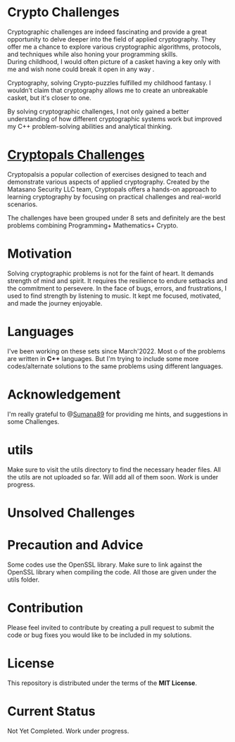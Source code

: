 # Crypto Challenges #

Cryptographic challenges are indeed fascinating and provide a great opportunity to delve deeper into the field of applied cryptography. 
They offer me a chance to explore various cryptographic algorithms, protocols, and techniques while also honing your programming skills.
<br>
During childhood, I would often picture of a  casket  having a key only with me and wish none
 could break it open in any way .
 
Cryptography, solving Crypto-puzzles fulfilled my childhood fantasy. I wouldn’t claim that
cryptography allows me to create an unbreakable casket, but it's closer to one.

By solving cryptographic challenges, I not only gained a better understanding of how different cryptographic systems work but improved my C++ problem-solving abilities and analytical thinking.




# [Cryptopals Challenges](https://cryptopals.com/) #

Cryptopalsis a popular collection of exercises designed to teach and demonstrate various aspects of applied cryptography. Created by the Matasano Security LLC team, Cryptopals offers a hands-on approach to learning cryptography by focusing on practical challenges and real-world scenarios.

The challenges have been grouped under 8 sets and definitely are the best problems combining Programming+ Mathematics+ Crypto.

# Motivation #


Solving cryptographic problems is not for the faint of heart. 
It demands strength of mind and spirit. It requires the resilience to endure setbacks and the commitment to persevere.
In the face of bugs, errors, and frustrations, I used to find strength by listening to music. It kept me focused, motivated, and made the journey enjoyable.

# Languages #

I've been working on these sets since March'2022.
Most o of the problems are written in **C++** languages. 
But I'm trying to include some more codes/alternate solutions to the same problems using different languages.

# Acknowledgement #

I'm really grateful to @[Sumana89](https://github.com/Sumana89) for providing me hints, and suggestions in some Challenges.


# utils #

Make sure to visit the utils directory to find the necessary header files. All the utils are not uploaded so far. Will add all of them soon. Work is under progress.

# Unsolved Challenges #



# Precaution and Advice #

Some codes use the OpenSSL library. Make sure to link against the OpenSSL library when compiling the code. All those are given under the utils folder.

# Contribution #

Please feel invited to contribute by creating a pull request to 
submit the code or bug fixes you would like to be included in my solutions.

# License #

This repository is distributed under the terms of the **MIT License**.


# Current Status #


Not Yet Completed. Work under progress.
